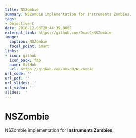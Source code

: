 ```yaml
---
title: NSZombie
summary: NSZombie implementation for Instruments Zombies.
tags:
- Objective-C
date: 2016-12-03T20:44:39.000Z
external_link: https://github.com/0xxd0/NSZombie
image:
  caption: NSZombie
  focal_point: Smart
links:
- icon: github
  icon_pack: fab
  name: GitHub
  url: https://github.com/0xxd0/NSZombie
url_code: ''
url_pdf: ''
url_slides: ''
url_video: ''
slides: ''
---
```


# NSZombie

NSZombie implementation for **Instruments Zombies**.
